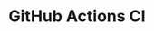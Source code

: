 # GitHub Actions CI



















































































































































































































































































































































































































































































































































































































































































































































































































































































































































































































































































































































































































































































































































































































































































































































































































































































































































































































































































































































































































































































